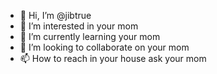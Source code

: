 - 👋 Hi, I’m @jibtrue
- 👀 I’m interested in your mom
- 🌱 I’m currently learning your mom 
- 💞️ I’m looking to collaborate on your mom
- 📫 How to reach in your house ask your mom

<!---
jibtrue/jibtrue is a ✨ special ✨ repository because its `README.md` (this file) appears on your GitHub profile.
You can click the Preview link to take a look at your changes.
--->
